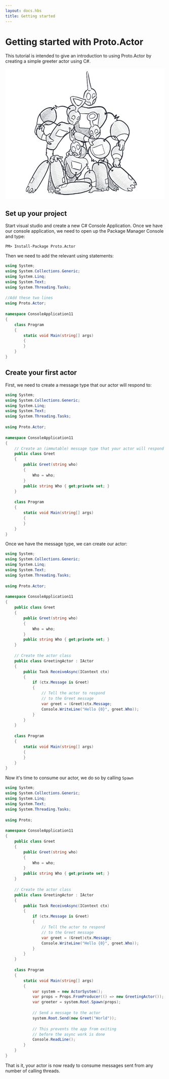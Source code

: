 ```yaml
---
layout: docs.hbs
title: Getting started
---
```


# Getting started with Proto.Actor

This tutorial is intended to give an introduction to using Proto.Actor by creating a simple greeter actor using C#.

![props](images/Getting-Started-all-blue.png)

## Set up your project

Start visual studio and create a new C# Console Application.
Once we have our console application, we need to open up the Package Manager Console and type:

```PM
PM> Install-Package Proto.Actor
```

Then we need to add the relevant using statements:

```csharp
using System;
using System.Collections.Generic;
using System.Linq;
using System.Text;
using System.Threading.Tasks;

//Add these two lines
using Proto.Actor;

namespace ConsoleApplication11
{
    class Program
    {
        static void Main(string[] args)
        {
        }
    }
}
```

## Create your first actor

First, we need to create a message type that our actor will respond to:

```csharp
using System;
using System.Collections.Generic;
using System.Linq;
using System.Text;
using System.Threading.Tasks;

using Proto.Actor;

namespace ConsoleApplication11
{
    // Create an (immutable) message type that your actor will respond to
    public class Greet
    {
        public Greet(string who)
        {
            Who = who;
        }
        public string Who { get;private set; }
    }

    class Program
    {
        static void Main(string[] args)
        {
        }
    }
}
```

Once we have the message type, we can create our actor:

```csharp
using System;
using System.Collections.Generic;
using System.Linq;
using System.Text;
using System.Threading.Tasks;

using Proto.Actor;

namespace ConsoleApplication11
{
    public class Greet
    {
        public Greet(string who)
        {
            Who = who;
        }
        public string Who { get;private set; }
    }

    // Create the actor class
    public class GreetingActor : IActor
    {
        public Task ReceiveAsync(IContext ctx)
        {
            if (ctx.Message is Greet)
            {
                // Tell the actor to respond
                // to the Greet message
                var greet = (Greet)ctx.Message;
                Console.WriteLine("Hello {0}", greet.Who));
            }
        }
    }

    class Program
    {
        static void Main(string[] args)
        {
        }
    }
}
```

Now it's time to consume our actor, we do so by calling `Spawn`

```csharp
using System;
using System.Collections.Generic;
using System.Linq;
using System.Text;
using System.Threading.Tasks;

using Proto;

namespace ConsoleApplication11
{
    public class Greet
    {
        public Greet(string who)
        {
            Who = who;
        }
        public string Who { get;private set; }
    }

    // Create the actor class
    public class GreetingActor : IActor
    {
        public Task ReceiveAsync(IContext ctx)
        {
            if (ctx.Message is Greet)
            {
                // Tell the actor to respond
                // to the Greet message
                var greet = (Greet)ctx.Message;
                Console.WriteLine("Hello {0}", greet.Who));
            }
        }
    }

    class Program
    {
        static void Main(string[] args)
        {
            var system = new ActorSystem();
            var props = Props.FromProducer(() => new GreetingActor());
            var greeter = system.Root.Spawn(props);

            // Send a message to the actor
            system.Root.Send(new Greet("World"));

            // This prevents the app from exiting
            // before the async work is done
            Console.ReadLine();
        }
    }
}
```

That is it, your actor is now ready to consume messages sent from any number of calling threads.
